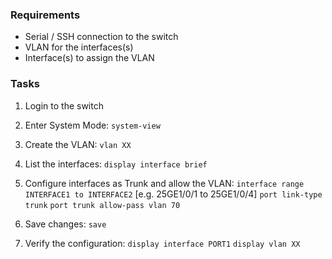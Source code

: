 ### **Requirements**
- Serial / SSH connection to the switch
- VLAN for the interfaces(s)
- Interface(s) to assign the VLAN

### **Tasks**
1. Login to the switch

2. Enter System Mode:
	`system-view`

3. Create the VLAN:
	`vlan XX`

4. List the interfaces:
	`display interface brief`

5. Configure interfaces as Trunk and allow the VLAN:
	`interface range INTERFACE1 to INTERFACE2` [e.g. 25GE1/0/1 to 25GE1/0/4]
	`port link-type trunk`
	`port trunk allow-pass vlan 70`

6. Save changes:
	`save`

7. Verify the configuration:
	`display interface PORT1`
	`display vlan XX`